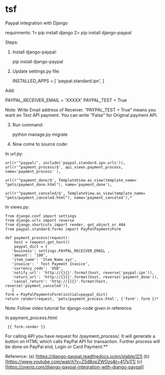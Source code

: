 # tsf
Paypal integration with Django

requirments:
1> pip install django
2> pip install django-paypal

Steps:
1.  Install django-paypal:

    pip install django-paypal

2.  Update settings.py file:

    INSTALLED_APPS = [
        'paypal.standard.ipn',
    ]

Add:

   PAYPAL_RECEIVER_EMAIL = 'XXXXX'
    PAYPAL_TEST = True

Note:
Write Email address of Receiver. 
“PAYPAL_TEST = True” means you want an Test API payment. You can write  "False" for Original payment API.

3.  Run command:

    python manage.py migrate 

4.  Now come to source code:

In url.py:

    url(r'^paypal/', include('paypal.standard.ipn.urls')),
    url(r'^payment_process/$', api_views.payment_process, name='payment_process' ),

    url(r'^payment_done/$', TemplateView.as_view(template_name= "pets/payment_done.html"), name='payment_done'),

    url(r'^payment_canceled/$', TemplateView.as_view(template_name= "pets/payment_canceled.html"), name='payment_canceled'),*

In views.py:

    from django.conf import settings
    from django.urls import reverse
    from django.shortcuts import render, get_object_or_404
    from paypal.standard.forms import PayPalPaymentsForm

    def payment_process(request):
        host = request.get_host()
        paypal_dict = {
       'business': settings.PAYPAL_RECEIVER_EMAIL ,
       'amount': ‘100’,
       'item_name': 'Item_Name_xyz',
       'invoice': ' Test Payment Invoice’,
       'currency_code': 'USD',
       'notify_url': 'http://{}{}'.format(host, reverse('paypal-ipn')),
       'return_url': 'http://{}{}'.format(host, reverse('payment_done')),
       'cancel_return': 'http://{}{}'.format(host, reverse('payment_canceled')),
       }
    form = PayPalPaymentsForm(initial=paypal_dict)
    return render(request, 'pets/payment_process.html', {'form': form })*

Note: Follow video tutorial for django-code given in reference.

In payment_process.html: 

     {{ form.render }}


For calling API you have request for /payment_process/. It will generate a button on HTML which calls PayPal API for transaction. Further process will be done on PayPal end, Login or Card Payment.**     

Reference:
(a) [https://django-paypal.readthedocs.io/en/stable/][1]
(b) [https://www.youtube.com/watch?v=Z5dBopZWOzo&t=417s][1]
(c) [https://overiq.com/django-paypal-integration-with-django-paypal]
